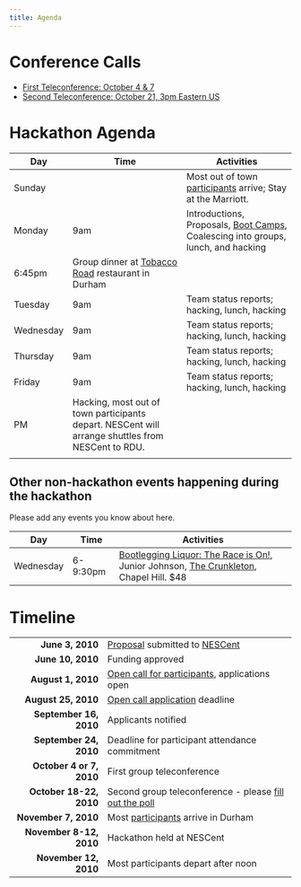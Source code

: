 ```yaml
---
title: Agenda
---
```


Conference Calls
================

-   [First Teleconference: October 4 &
    7](Conference_Calls#First_Teleconference:_October_4_&_7 "wikilink")
-   [Second Teleconference: October 21, 3pm Eastern
    US](Conference_Calls#Second_Teleconference:_October_21 "wikilink")

Hackathon Agenda
================

| Day       | Time                                                                                                       | Activities                                                                                                |
|-----------|------------------------------------------------------------------------------------------------------------|-----------------------------------------------------------------------------------------------------------|
| Sunday    |                                                                                                            | Most out of town [participants](participants "wikilink") arrive; Stay at the Marriott.                    |
| Monday    | 9am                                                                                                        | Introductions, Proposals, [Boot Camps](Boot_Camps "wikilink"), Coalescing into groups, lunch, and hacking |
| 6:45pm    | Group dinner at [Tobacco Road](http://www.tobaccoroadsportscafe.com/about/index.html) restaurant in Durham |
| Tuesday   | 9am                                                                                                        | Team status reports; hacking, lunch, hacking                                                              |
| Wednesday | 9am                                                                                                        | Team status reports; hacking, lunch, hacking                                                              |
| Thursday  | 9am                                                                                                        | Team status reports; hacking, lunch, hacking                                                              |
| Friday    | 9am                                                                                                        | Team status reports; hacking, lunch, hacking                                                              |
| PM        | Hacking, most out of town participants depart. NESCent will arrange shuttles from NESCent to RDU.          |
||

Other non-hackathon events happening during the hackathon
---------------------------------------------------------

Please add any events you know about here.

| Day       | Time     | Activities                                                                                                                                                     |
|-----------|----------|----------------------------------------------------------------------------------------------------------------------------------------------------------------|
| Wednesday | 6-9:30pm | [Bootlegging Liquor: The Race is On!](http://thecrunkleton.com/event.php?id=42), Junior Johnson, [The Crunkleton](http://thecrunkleton.com/), Chapel Hill. $48 |

Timeline
========

|                          |                                                                                                      |
|-------------------------:|------------------------------------------------------------------------------------------------------|
|          **June 3, 2010**| [Proposal](gmod:GMOD_Evo_Hackathon_Proposal "wikilink") submitted to [NESCent](http://nesscent.org/) |
|         **June 10, 2010**| Funding approved                                                                                     |
|        **August 1, 2010**| [Open call for participants](gmod:GMOD_Evo_Hackathon_Open_Call "wikilink"), applications open        |
|       **August 25, 2010**| [Open call application](gmod:GMOD_Evo_Hackathon_Open_Call "wikilink") deadline                       |
|    **September 16, 2010**| Applicants notified                                                                                  |
|    **September 24, 2010**| Deadline for participant attendance commitment                                                       |
|  **October 4 or 7, 2010**| First group teleconference                                                                           |
|   **October 18-22, 2010**| Second group teleconference - please [fill out the poll](http://doodle.com/du2yy3g2chft2srn)         |
|      **November 7, 2010**| Most [participants](participants "wikilink") arrive in Durham                                        |
|   **November 8-12, 2010**| Hackathon held at NESCent                                                                            |
|     **November 12, 2010**| Most participants depart after noon                                                                  |


